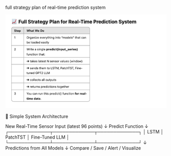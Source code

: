 full strategy plan of real-time prediction system

![alt text](strategy_for_real_time_prediction_system.png)


🧠 Simple System Architecture

New Real-Time Sensor Input (latest 96 points)
        ↓
Predict Function
        ↓
 ┌─────────────┬─────────────┬─────────────┐
 │   LSTM      │ PatchTST     │ Fine-Tuned LLM │
 └─────────────┴─────────────┴─────────────┘
        ↓
 Predictions from All Models
        ↓
 Compare / Save / Alert / Visualize